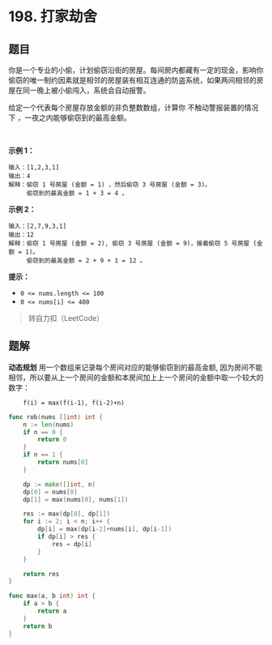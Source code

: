 # 198. 打家劫舍
## 题目
你是一个专业的小偷，计划偷窃沿街的房屋。每间房内都藏有一定的现金，影响你偷窃的唯一制约因素就是相邻的房屋装有相互连通的防盗系统，如果两间相邻的房屋在同一晚上被小偷闯入，系统会自动报警。

给定一个代表每个房屋存放金额的非负整数数组，计算你 不触动警报装置的情况下 ，一夜之内能够偷窃到的最高金额。

 

**示例 1：**

```
输入：[1,2,3,1]
输出：4
解释：偷窃 1 号房屋 (金额 = 1) ，然后偷窃 3 号房屋 (金额 = 3)。
     偷窃到的最高金额 = 1 + 3 = 4 。
```
**示例 2：**

```
输入：[2,7,9,3,1]
输出：12
解释：偷窃 1 号房屋 (金额 = 2), 偷窃 3 号房屋 (金额 = 9)，接着偷窃 5 号房屋 (金额 = 1)。
     偷窃到的最高金额 = 2 + 9 + 1 = 12 。
```

**提示：**

+ `0 <= nums.length <= 100`
+ `0 <= nums[i] <= 400`

> 转自力扣（LeetCode）

## 题解
**动态规划**
用一个数组来记录每个房间对应的能够偷窃到的最高金额, 因为房间不能相邻，所以要从上一个房间的金额和本房间加上上一个房间的金额中取一个较大的数字：

```
	f(i) = max(f(i-1), f(i-2)+n)
```

```go
func rob(nums []int) int {
	n := len(nums)
	if n == 0 {
		return 0
	}
	if n == 1 {
		return nums[0]
	}

	dp := make([]int, n)
	dp[0] = nums[0]
	dp[1] = max(nums[0], nums[1])

	res := max(dp[0], dp[1])
	for i := 2; i < n; i++ {
		dp[i] = max(dp[i-2]+nums[i], dp[i-1])
		if dp[i] > res {
			res = dp[i]
		}
	}

	return res
}

func max(a, b int) int {
	if a > b {
		return a
	}
	return b
}
```